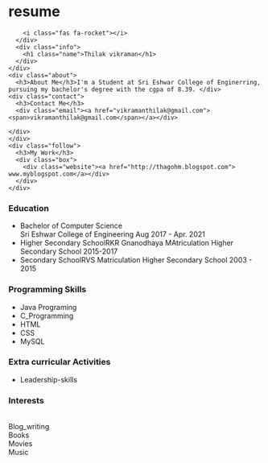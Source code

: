 # resume
<!--<!doctype html>
<html>
<head>

</head>
![pic 1](https://user-images.githubusercontent.com/52696573/85228546-99693f80-b401-11ea-8e30-b1bf6a13a9ed.jpg)

<body>
<div id="resume">
  <div id="base">
    <div id="profile">
      <div id="photo">
       <!-- <img src="pic 1.jpg" alt="thilak image">-->
        <i class="fas fa-rocket"></i>
      </div>
      <div class="info">
        <h1 class="name">Thilak vikraman</h1>
      </div>
    </div>
    <div class="about">
      <h3>About Me</h3>I'm a Student at Sri Eshwar College of Enginerring, pursuing my bachelor's degree with the cgpa of 8.39. </div>
    <div class="contact">
      <h3>Contact Me</h3>
      <div class="email"><a href="vikramanthilak@gmail.com"><span>vikramanthilak@gmail.com</span></a></div>
      
    </div>
    </div>
    <div class="follow">
      <h3>My Work</h3>
      <div class="box">
        <div class="website"><a href="http://thagohm.blogspot.com"> www.myblogspot.com</a></div>
      </div>
    </div>
  <div class="func">
    <div class="edu">
      <h3><i class="fa fa-graduation-cap"></i>Education</h3>
      <ul>
        <li><span>Bachelor of Computer Science<br>Sri Eshwar College of Engineering</span> Aug 2017 - Apr. 2021</li>
        <li><span>Higher Secondary School</span>RKR Gnanodhaya MAtriculation Higher Secondary School 2015-2017</li>
        <li><span>Secondary School</span>RVS Matriculation Higher Secondary School 2003 - 2015</li>
      </ul>
    </div>
    <div class="skills-prog">
      <h3><i class="fas fa-code"></i>Programming Skills</h3>
      <ul>
        <li data-percent="95"><span>Java Programing</span>
          <div class="skills-bar">
            <div class="bar"></div>
          </div>
        </li>
        <li data-percent="90"><span>C_Programming</span>
          <div class="skills-bar">
            <div class="bar"></div>
          </div>
        </li>
        <li data-percent="60"><span>HTML</span>
          <div class="skills-bar">
            <div class="bar"></div>
          </div>
        </li>
        <li data-percent="50"><span>CSS</span>
          <div class="skills-bar">
            <div class="bar"></div>
          </div>
        </li>
        <li data-percent="40"><span>MySQL</span>
          <div class="skills-bar">
            <div class="bar"></div>
          </div>
        </li>
      </ul>
    </div>
    <div class="">
      <h3><i class="fas fa-code"></i>Extra curricular Activities</h3>
      <ul>
        <li data-percent="95"><span>Leadership-skills</span>
          <div class="skills-bar">
            <div class="bar"></div>
          </div>
        </li>
      </ul>
   </div>
    <div class="interests">
      <h3><i class="fas fa-star"></i>Interests</h3>
      <div class="interests-items"><br>
        <div class="art"><i class="fas fa-palette"></i><span> Blog_writing</span></div>
        <div class="art"><i class="fas fa-book"></i><span> Books</span></div>
        <div class="movies"><i class="fas fa-film"></i><span> Movies</span></div>
        <div class="music"><i class="fas fa-headphones"></i> <span>Music</span></div>
      </div>
    </div>
  </div>
</div>
</body>
